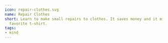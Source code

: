 ```yaml
---
icon: repair-clothes.svg
name: Repair Clothes
short: Learn to make small repairs to clothes. It saves money and it might save your
  favorite t-shirt.
tags:
- mind
---
```

